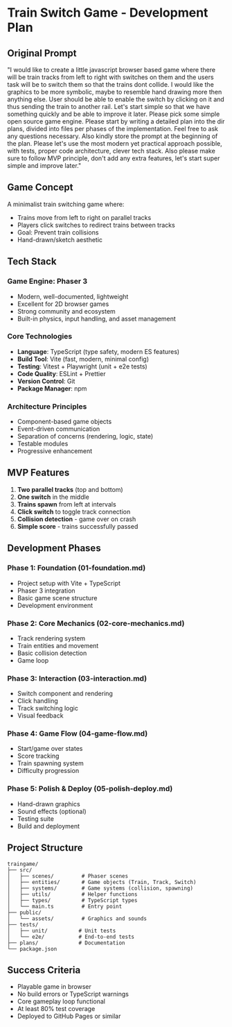 # Train Switch Game - Development Plan

## Original Prompt

"I would like to create a little javascript browser based game where there will be train tracks from left to right with switches on them and the users task will be to switch them so that the trains dont collide. I would like the graphics to be more symbolic, maybe to resemble hand drawing more then anything else. User should be able to enable the switch by clicking on it and thus sending the train to another rail. Let's start simple so that we have something quickly and be able to improve it later. Please pick some simple open source game engine. Please start by writing a detailed plan into the dir plans, divided into files per phases of the implementation. Feel free to ask any questions necessary. Also kindly store the prompt at the beginning of the plan. Please let's use the most modern yet practical approach possible, with tests, proper code architecture, clever tech stack. Also please make sure to follow MVP principle, don't add any extra features, let's start super simple and improve later."

## Game Concept

A minimalist train switching game where:
- Trains move from left to right on parallel tracks
- Players click switches to redirect trains between tracks
- Goal: Prevent train collisions
- Hand-drawn/sketch aesthetic

## Tech Stack

### Game Engine: Phaser 3
- Modern, well-documented, lightweight
- Excellent for 2D browser games
- Strong community and ecosystem
- Built-in physics, input handling, and asset management

### Core Technologies
- **Language**: TypeScript (type safety, modern ES features)
- **Build Tool**: Vite (fast, modern, minimal config)
- **Testing**: Vitest + Playwright (unit + e2e tests)
- **Code Quality**: ESLint + Prettier
- **Version Control**: Git
- **Package Manager**: npm

### Architecture Principles
- Component-based game objects
- Event-driven communication
- Separation of concerns (rendering, logic, state)
- Testable modules
- Progressive enhancement

## MVP Features

1. **Two parallel tracks** (top and bottom)
2. **One switch** in the middle
3. **Trains spawn** from left at intervals
4. **Click switch** to toggle track connection
5. **Collision detection** - game over on crash
6. **Simple score** - trains successfully passed

## Development Phases

### Phase 1: Foundation (01-foundation.md)
- Project setup with Vite + TypeScript
- Phaser 3 integration
- Basic game scene structure
- Development environment

### Phase 2: Core Mechanics (02-core-mechanics.md)
- Track rendering system
- Train entities and movement
- Basic collision detection
- Game loop

### Phase 3: Interaction (03-interaction.md)
- Switch component and rendering
- Click handling
- Track switching logic
- Visual feedback

### Phase 4: Game Flow (04-game-flow.md)
- Start/game over states
- Score tracking
- Train spawning system
- Difficulty progression

### Phase 5: Polish & Deploy (05-polish-deploy.md)
- Hand-drawn graphics
- Sound effects (optional)
- Testing suite
- Build and deployment

## Project Structure

```
traingame/
├── src/
│   ├── scenes/         # Phaser scenes
│   ├── entities/       # Game objects (Train, Track, Switch)
│   ├── systems/        # Game systems (collision, spawning)
│   ├── utils/          # Helper functions
│   ├── types/          # TypeScript types
│   └── main.ts         # Entry point
├── public/
│   └── assets/         # Graphics and sounds
├── tests/
│   ├── unit/          # Unit tests
│   └── e2e/           # End-to-end tests
├── plans/             # Documentation
└── package.json
```

## Success Criteria

- Playable game in browser
- No build errors or TypeScript warnings
- Core gameplay loop functional
- At least 80% test coverage
- Deployed to GitHub Pages or similar